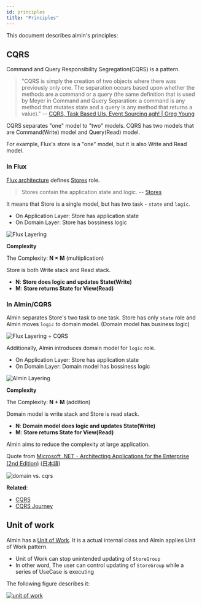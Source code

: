 ```yaml
---
id: principles
title: "Principles"
---
```


This document describes almin's principles:

## CQRS

Command and Query Responsibility Segregation(CQRS) is a pattern.

> "CQRS is simply the creation of two objects where there was previously only one. The separation occurs based upon whether the methods are a command or a query (the same definition that is used by Meyer in Command and Query Separation: a command is any method that mutates state and a query is any method that returns a value)."
> -- [CQRS, Task Based UIs, Event Sourcing agh! | Greg Young](http://codebetter.com/gregyoung/2010/02/16/cqrs-task-based-uis-event-sourcing-agh/ "CQRS, Task Based UIs, Event Sourcing agh! | Greg Young")

CQRS separates "one" model to "two" models.
CQRS has two models that are Command(Write) model and Query(Read) model.

For example, Flux's store is a "one" model, but it is also Write and Read model. 

### In Flux

[Flux architecture](https://facebook.github.io/flux/ "Flux") defines [Stores](https://facebook.github.io/flux/docs/in-depth-overview.html#stores "Stores") role.

> Stores contain the application state and logic. 
> -- [Stores](https://facebook.github.io/flux/docs/in-depth-overview.html#stores "Stores")

It means that Store is a single model, but has two task - `state` and `logic`.

- On Application Layer: Store has application state
- On Domain Layer: Store has bossiness logic

![Flux Layering](/docs/assets/flux-layer.png)

**Complexity**

The Complexity: **N × M** (multiplication)

Store is both Write stack and Read stack.

- **N**: **Store does logic and updates State(Write)**
- **M**: **Store returns State for View(Read)**

### In Almin/CQRS

Almin separates Store's two task to one task.
Store has only `state` role and Almin moves `logic` to domain model.
(Domain model has business logic)

![Flux Layering + CQRS](/docs/assets/flux-layer-cqrs.png)

Additionally, Almin introduces domain model for `logic` role.

- On Application Layer: Store has application state
- On Domain Layer: Domain model has bossiness logic

![Almin Layering](/docs/assets/almin-layer.png)

**Complexity**

The Complexity: **N + M** (addition)

Domain model is write stack and Store is read stack.

- **N**: **Domain model does logic and updates State(Write)**
- **M**: **Store returns State for View(Read)**

Almin aims to reduce the complexity at large application.

<!-- textlint-disable -->

Quote from [Microsoft .NET - Architecting Applications for the Enterprise (2nd Edition)](https://www.amazon.com/dp/0735685355/ "Microsoft .NET - Architecting Applications for the Enterprise (2nd Edition)") ([日本語](https://www.amazon.co.jp/dp/B00ZQZ8JNE/))

<!-- textlint-enable -->

![domain vs. cqrs](/docs/assets/domain-cqrs.png)

**Related**:

- [CQRS](https://martinfowler.com/bliki/CQRS.html "CQRS")
- [CQRS Journey](https://msdn.microsoft.com/library/jj554200.aspx "CQRS Journey")

## Unit of work

Almin has a [Unit of Work](https://martinfowler.com/eaaCatalog/unitOfWork.html "Unit of Work").
It is a actual internal class and Almin applies Unit of Work pattern.

- Unit of Work can stop unintended updating of `StoreGroup`
- In other word, The user can control updating of `StoreGroup` while a series of UseCase is executing 

The following figure describes it:

[![unit of work](resources/unit-of-work.png)][unit-of-work]

[unit-of-work]: http://www.nomnoml.com/#view/%23padding%3A%2010%0A%0A%5BUseCase%7C%0A%20%20%20%20%5BUseCase%20Executor%20A%7C%0A%20%20%20%20%20%20%20%20%5B%3Cusecase%3EChild%20UseCase%5D%0A%20%20%20%20%5D%20--%3E%20%5BUseCase%20Executor%20B%5D%0A%20%20%20%20%5BUseCase%20Executor%20B%7C%0A%20%20%20%20%20%20%20%20%5B%3Cusecase%3EUseCase%5D%0A%20%20%20%20%5D%0A%5D%0A%5BUnit%20of%20Work%7C%0A%20%20%20%20%5BCommitments%7C%0A%20%20%20%20%20%20%20%20%5BDispatched%20Payload%5D%0A%20%20%20%20%20%20%20%20%5BSystem%20Payload%5D%0A%20%20%20%20%5D%0A%5D%0A%5BStoreGroup%7C%0A%20%20%20%20%5BStore%5D%0A%20%20%20%20%5B%3Cnote%3Eif%20any%20store%20is%20change%2C%20it%20emit%20changed%5D%0A%5D%0A%5BUseCase%5D%20payload%20--%3E%20%5BLifeCycleEventHub%7C%0A%09%5BDispatcher%5D%0A%5D%0A%5BUseCase%5D%20payload%20--%3E%20%5B%3Creadonly%3EUnit%20of%20Work%5D%0A%5BUnit%20of%20Work%5D%20%3Ctransaction%20event%3E%20--%3E%20%5BLifeCycleEventHub%5D%0A%5BUnit%20of%20Work%5D%20Commitment%20--%3E%20%5BStoreGroup%5D%20%0A%5BStoreGroup%5D%20changes%20--%3E%20%5BLifeCycleEventHub%5D%0A%5BLifeCycleEventHub%5D%20%3C-%20%5BContext%5D%0A
